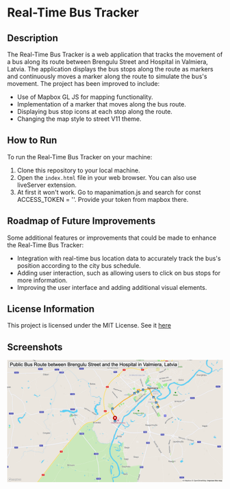 # Real-Time Bus Tracker

## Description
The Real-Time Bus Tracker is a web application that tracks the movement of a bus along its route between Brengulu Street and Hospital in Valmiera, Latvia. The application displays the bus stops along the route as markers and continuously moves a marker along the route to simulate the bus's movement. The project has been improved to include:
- Use of Mapbox GL JS for mapping functionality.
- Implementation of a marker that moves along the bus route.
- Displaying bus stop icons at each stop along the route.
- Changing the map style to street V11 theme.

## How to Run
To run the Real-Time Bus Tracker on your machine:
1. Clone this repository to your local machine.
2. Open the `index.html` file in your web browser. You can also use liveServer extension. 
3. At first it won't work. Go to mapanimation.js and search for const ACCESS_TOKEN = ''. Provide your token from mapbox there. 

## Roadmap of Future Improvements
Some additional features or improvements that could be made to enhance the Real-Time Bus Tracker:
- Integration with real-time bus location data to accurately track the bus's position according to the city bus schedule.
- Adding user interaction, such as allowing users to click on bus stops for more information.
- Improving the user interface and adding additional visual elements.

## License Information
This project is licensed under the MIT License. See it [here](./license)

## Screenshots
![MAP ScreenShoot](./Screenshoots/Screenshot.png)
